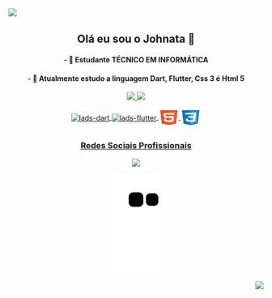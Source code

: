 <div aligh="left">
<img width="140px" src="http://2.bp.blogspot.com/-CEE4izL22hE/U3OKgI59fDI/AAAAAAAAGgY/SlLgNXr_JBA/s1600/Morcego+8.gif">
</div>

<div align="center">
<h2> Olá eu sou o Johnata 👋</h2>


<h4>- 🔭 Estudante TÉCNICO EM INFORMÁTICA</h4>
<h4>- 🌱 Atualmente estudo a linguagem Dart, Flutter, Css 3 é Html 5</h4>
</div>

<!-- QUADROS DE USO -->
<div align="center">
  <a href="https://github.com/LadsLd">
  <img height="190em" src="https://github-readme-stats.vercel.app/api?username=LadsLd&show_icons=true&theme=tokyonight&include_all_commits=true&count_private=true"/>
  <img height="190em" src="https://github-readme-stats.vercel.app/api/top-langs/?username=LadsLd&layout=compact&theme=tokyonight"/>
</div>

<!-- ICONS LINGUAGES   -->
<div align="center" style="display: inline_block"><br>
  <img align="center" alt="lads-dart" height="30" width="40" src="https://cdn.jsdelivr.net/gh/devicons/devicon/icons/dart/dart-original.svg">
  <img align="center" alt="lads-flutter" height="30" width="40" src="https://cdn.jsdelivr.net/gh/devicons/devicon/icons/flutter/flutter-original.svg">
  <img align="center" alt="lads-HTML" height="30" width="40" src="https://raw.githubusercontent.com/devicons/devicon/master/icons/html5/html5-original.svg">
  <img align="center" alt="lads-CSS" height="30" width="40" src="https://raw.githubusercontent.com/devicons/devicon/master/icons/css3/css3-original.svg">
</div>
  
  ##
<!--  REDES SOCIAIS -->
 <div align ="center">
 <h3>Redes Sociais Profissionais</h3>
 <a href="https://www.linkedin.com/in/johnata-andrius-272156219/" target="_blank"><img src= "https://cdn.jsdelivr.net/gh/devicons/devicon/icons/linkedin/linkedin-original.svg" width = "35px" target="_blank"></a> 
 </div>
  
<div align="center">
  
  ![Snake animation](https://github.com/LadsLd/LadsLd/blob/output/github-contribution-grid-snake.svg)
  
<div align="right">
<img width="140px" src="https://1.bp.blogspot.com/-TRPnG_vrpAY/Vg1Y60wlucI/AAAAAAAACXM/px7ggFw7EXc/s1600/tumblr_nd0y5aZE8J1ssumh5o1_500.gif"> 
</div>  
</div>
